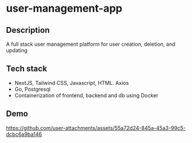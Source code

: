 # user-management-app

## Description
A full stack user management platform for user creation, deletion, and updating

## Tech stack
- NextJS, Tailwind CSS, Javascript, HTML. Axios
- Go, Postgresql
- Containerization of frontend, backend and db using Docker

## Demo

https://github.com/user-attachments/assets/55a72d24-845a-45a3-99c5-dcbc6a9ba146

